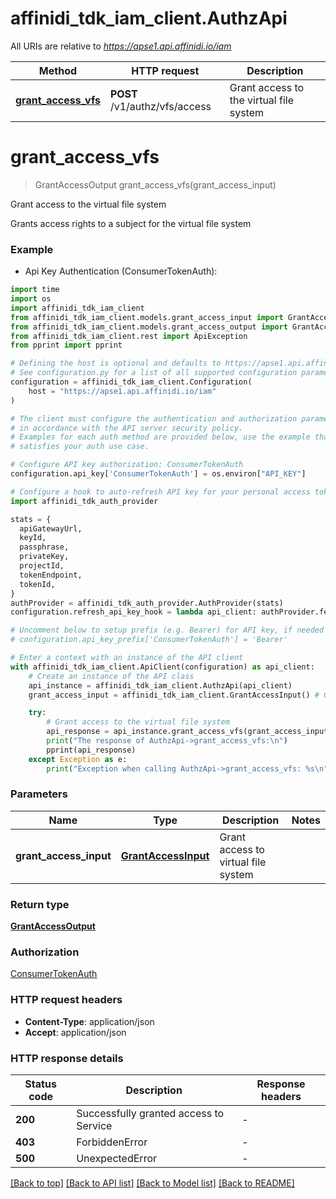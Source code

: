 # affinidi_tdk_iam_client.AuthzApi

All URIs are relative to *https://apse1.api.affinidi.io/iam*

| Method                                               | HTTP request                  | Description                             |
| ---------------------------------------------------- | ----------------------------- | --------------------------------------- |
| [**grant_access_vfs**](AuthzApi.md#grant_access_vfs) | **POST** /v1/authz/vfs/access | Grant access to the virtual file system |

# **grant_access_vfs**

> GrantAccessOutput grant_access_vfs(grant_access_input)

Grant access to the virtual file system

Grants access rights to a subject for the virtual file system

### Example

- Api Key Authentication (ConsumerTokenAuth):

```python
import time
import os
import affinidi_tdk_iam_client
from affinidi_tdk_iam_client.models.grant_access_input import GrantAccessInput
from affinidi_tdk_iam_client.models.grant_access_output import GrantAccessOutput
from affinidi_tdk_iam_client.rest import ApiException
from pprint import pprint

# Defining the host is optional and defaults to https://apse1.api.affinidi.io/iam
# See configuration.py for a list of all supported configuration parameters.
configuration = affinidi_tdk_iam_client.Configuration(
    host = "https://apse1.api.affinidi.io/iam"
)

# The client must configure the authentication and authorization parameters
# in accordance with the API server security policy.
# Examples for each auth method are provided below, use the example that
# satisfies your auth use case.

# Configure API key authorization: ConsumerTokenAuth
configuration.api_key['ConsumerTokenAuth'] = os.environ["API_KEY"]

# Configure a hook to auto-refresh API key for your personal access token (PAT), if expired
import affinidi_tdk_auth_provider

stats = {
  apiGatewayUrl,
  keyId,
  passphrase,
  privateKey,
  projectId,
  tokenEndpoint,
  tokenId,
}
authProvider = affinidi_tdk_auth_provider.AuthProvider(stats)
configuration.refresh_api_key_hook = lambda api_client: authProvider.fetch_project_scoped_token()

# Uncomment below to setup prefix (e.g. Bearer) for API key, if needed
# configuration.api_key_prefix['ConsumerTokenAuth'] = 'Bearer'

# Enter a context with an instance of the API client
with affinidi_tdk_iam_client.ApiClient(configuration) as api_client:
    # Create an instance of the API class
    api_instance = affinidi_tdk_iam_client.AuthzApi(api_client)
    grant_access_input = affinidi_tdk_iam_client.GrantAccessInput() # GrantAccessInput | Grant access to virtual file system

    try:
        # Grant access to the virtual file system
        api_response = api_instance.grant_access_vfs(grant_access_input)
        print("The response of AuthzApi->grant_access_vfs:\n")
        pprint(api_response)
    except Exception as e:
        print("Exception when calling AuthzApi->grant_access_vfs: %s\n" % e)
```

### Parameters

| Name                   | Type                                        | Description                         | Notes |
| ---------------------- | ------------------------------------------- | ----------------------------------- | ----- |
| **grant_access_input** | [**GrantAccessInput**](GrantAccessInput.md) | Grant access to virtual file system |

### Return type

[**GrantAccessOutput**](GrantAccessOutput.md)

### Authorization

[ConsumerTokenAuth](../README.md#ConsumerTokenAuth)

### HTTP request headers

- **Content-Type**: application/json
- **Accept**: application/json

### HTTP response details

| Status code | Description                            | Response headers |
| ----------- | -------------------------------------- | ---------------- |
| **200**     | Successfully granted access to Service | -                |
| **403**     | ForbiddenError                         | -                |
| **500**     | UnexpectedError                        | -                |

[[Back to top]](#) [[Back to API list]](../README.md#documentation-for-api-endpoints) [[Back to Model list]](../README.md#documentation-for-models) [[Back to README]](../README.md)
